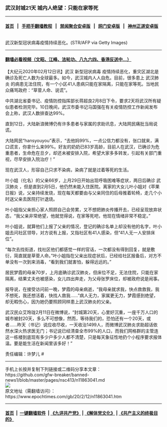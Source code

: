 ### 武汉封城21天 城内人绝望：只能在家等死
------------------------

#### [首页](https://github.com/gfw-breaker/banned-news1/blob/master/README.md) &nbsp;&nbsp;|&nbsp;&nbsp; [手把手翻墙教程](https://github.com/gfw-breaker/guides/wiki) &nbsp;&nbsp;|&nbsp;&nbsp; [禁闻聚合安卓版](https://github.com/gfw-breaker/bn-android) &nbsp;&nbsp;|&nbsp;&nbsp; [网门安卓版](https://github.com/oGate2/oGate) &nbsp;&nbsp;|&nbsp;&nbsp; [神州正道安卓版](https://github.com/SzzdOgate/update) 



<div><img alt="" class="aligncenter wp-post-image" src="https://i.epochtimes.com/assets/uploads/2020/02/GettyImages2-1197870979-600x359-1-600x359.jpg"/>
<div class="red16 caption">
 <p>
  武汉新型冠状病毒疫情持续恶化。(STR/AFP via Getty Images)
 </p>
</div>
</div><hr/>

#### [翻墙必看视频（文昭、江峰、法轮功、八九六四、香港反送中...）](http://167.172.214.107/home.html)

<div><p>
 【大纪元2020年02月12日讯】武汉
 <ok href="https://www.epochtimes.com/gb/tag/%E6%96%B0%E5%9E%8B%E5%86%A0%E7%8A%B6%E7%97%85%E6%AF%92.html">
  新型冠状病毒
 </ok>
 疫情持续恶化，重灾区湖北是确诊及死亡人数为全球最多。如今，武汉城内人人自危。目前，很多患上
 <ok href="https://www.epochtimes.com/gb/tag/%E6%AD%A6%E6%B1%89%E8%82%BA%E7%82%8E.html">
  武汉肺炎
 </ok>
 的病患无法住院，有一个小区41人患病只能在家隔离，只能在家等死。当地民众痛骂政府：“草菅人命、说谎”。
</p>
<p>
 中共湖北省委书记、疫情防控指挥部长蒋超良2月8日下令，要求2天将武汉所有疑似患者检测完毕。10日晚间，武汉市委书记马国强在有关疫情防控工作新闻发布会上称，武汉人数排查达99%。
</p>
<p>
 直到12日，大陆新浪微博仍有许多患者与家属的求助讯息，大陆网民痛批当局说谎。
</p>
<p>
 大陆网民“hansyouyou”表示，“去他妈99%，一点公信力都没有，张口就来，满口谎言，你拿什么来99%。好友的奶奶已83岁高龄，目前人在武汉，已确诊为危重患者，生命危在旦夕，却还未被安排入院，希望大家多多转发，引起有关部门重视，尽早安排入院治疗！”
</p>
<p>
 现在武汉人，形容自己只求不染病，染病了就是过着等死的生活。
</p>
<p>
 叶小姐（化名）的父亲66岁，上月29日开始出现呼吸困难等症状，两日后确诊
 <ok href="https://www.epochtimes.com/gb/tag/%E6%AD%A6%E6%B1%89%E8%82%BA%E7%82%8E.html">
  武汉肺炎
 </ok>
 ，但是直到2月5日，他仍然未能入住医院。离家的大女儿叶小姐对《苹果日报》说，父亲持续发烧，现在每天都要由与父亲同住的后母推着轮椅，走几个小时送父亲去医院打针退烧。
</p>
<p>
 叶小姐指父亲担心家人照顾自己会劳累，又不想把肺炎传播开去，已经呈现放弃状态，“我父亲非常绝望，他就觉得说，在家等死吧，他现在情绪非常不稳定。”
</p>
<p>
 叶小姐说，就算他们上报了父亲的情况，登记的确诊名单上却没有他的名字，叶小姐去问社区领导，对方说有上报，又指社区有41人感染，但“41人无一人安排床位”。
</p>
<p>
 “每次去找街道，找社区他们都感觉一样的官话，一次都没有得到回复，就是敷衍，简直就是草菅人命。”叶小姐指在父亲出现症状后，已经给社区报备后，对方不单没有一次到来消毒，“看到我们就害怕，躲得远远的。”
</p>
<p>
 居民梦霞的母亲70岁，上月底确诊武汉肺炎，但床位不足，无法住院，只能在家隔离，结果丈夫也被感染，女儿四出奔走，为父母张罗床位，却被政府说是闹事。
</p>
<p>
 报导说，在接受访问前一晚，梦霞的母亲病逝，“我母亲就求我，快点救救我，我不想死，我还想活着，快找人救我……”病人无力，家属更无力，梦霞感到绝望，却无暇伤心，因为她仍要照顾同样患上武汉肺炎的父亲。
</p>
<p>
 武汉民众艾玲珑2月11日在微博说，“封城第20天，心里好沉重，一座千万人口的城市被封20天，多么不可想像，然而，等待我们的，恐怕还有一个20天，或者……昨天（书记）说应收尽收，一天收治1499人，而微博武汉肺炎求助超话依然水深火热求医无门；书记说已经清查全市99%的人口，而我们网格群的主管连这一栋楼到底现有多少户多少人都不清楚，只是每天象征性地扔个小程序要求报体温。要是能生活在新闻里该多好！”
</p>
<p>
 责任编辑：许梦儿 #
</p>
</div>
<hr/>
手机上长按并复制下列链接或二维码分享本文章：<br/>
https://github.com/gfw-breaker/banned-news1/blob/master/pages/nsc413/n11863041.md <br/>
<a href='https://github.com/gfw-breaker/banned-news1/blob/master/pages/nsc413/n11863041.md'><img src='https://github.com/gfw-breaker/banned-news1/blob/master/pages/nsc413/n11863041.md.png'/></a> <br/>
原文地址（需翻墙访问）：https://www.epochtimes.com/gb/20/2/12/n11863041.htm


------------------------
#### [首页](https://github.com/gfw-breaker/banned-news1/blob/master/README.md) &nbsp;|&nbsp; [一键翻墙软件](https://github.com/gfw-breaker/nogfw/blob/master/README.md) &nbsp;| [《九评共产党》](https://github.com/gfw-breaker/9ping.md/blob/master/README.md#九评之一评共产党是什么) | [《解体党文化》](https://github.com/gfw-breaker/jtdwh.md/blob/master/README.md) | [《共产主义的终极目的》](https://github.com/gfw-breaker/gczydzjmd.md/blob/master/README.md)


<img src='http://gfw-breaker.win/banned-news/pages/nsc413/n11863041.md' width='0px' height='0px'/>